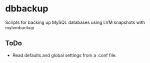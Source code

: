 dbbackup
========

Scripts for backing up MySQL databases using LVM snapshots with mylvmbackup

## ToDo
- Read defaults and global settings from a .conf file.
